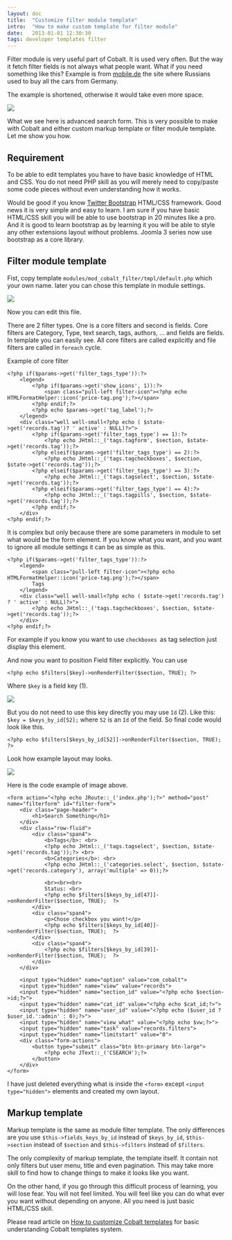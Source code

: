 ```yaml
---
layout: doc
title:  "Customize filter module template"
intro:  "How to make custom template for filter module"
date:   2013-01-01 12:30:30
tags: developer templates filter
---
```


Filter module is very useful part of Cobalt. It is used very often. But the way it fetch filter fields is not always what people want.  What if you need something like this? Example is from [mobile.de](http://www.mobile.de) the site where Russians used to buy all the cars from Germany.

The example is shortened, otherwise it would take even more space.

![](http://serhioromano.s3.amazonaws.com/mintjoomla/KB/filter_example.png)

What we see here is advanced search form. This is very possible to make with Cobalt and either custom  markup template or filter module template. Let me show you how.

## Requirement

To be able to edit templates you have to have basic knowledge of HTML and CSS. You do not need PHP skill as you will merely need to copy/paste some code pieces without even understanding how it works. 

Would be good if you know [Twitter Bootstrap](http://twitter.github.io/bootstrap/index.html) HTML/CSS framework. Good news it is very simple and easy to learn. I am sure if you have basic HTML/CSS skill you will be able to use bootstrap in 20 minutes like a pro. And it is good to learn bootstrap as by learning it you will be able to style any other extensions layout without problems. Joomla 3 series now use bootstrap as a core library.

## Filter module template

Fist, copy template `modules/mod_cobalt_filter/tmpl/default.php` which your own name. later you can chose this template in module settings.

![](http://serhioromano.s3.amazonaws.com/mintjoomla/KB/filtermoduletemplate.png)

Now you can edit this file. 

There are 2 filter types. One is a core filters and second is fields. Core filters are Category, Type, text search, tags, authors, ... and fields are fields. In template you can easily see. All core filters are called explicitly and file filters are called in `foreach` cycle. 

Example of core filter 

	<?php if($params->get('filter_tags_type')):?>
		<legend>
			<?php if($params->get('show_icons', 1)):?>
				<span class="pull-left filter-icon"><?php echo HTMLFormatHelper::icon('price-tag.png');?></span>
			<?php endif;?>
			<?php echo $params->get('tag_label');?>
		</legend>
		<div class="well well-small<?php echo ( $state->get('records.tag')? ' active' : NULL)?>">
			<?php if($params->get('filter_tags_type') == 1):?>
				<?php echo JHtml::_('tags.tagform', $section, $state->get('records.tag'));?>
			<?php elseif($params->get('filter_tags_type') == 2):?>
				<?php echo JHtml::_('tags.tagcheckboxes', $section, $state->get('records.tag'));?>
			<?php elseif($params->get('filter_tags_type') == 3):?>
				<?php echo JHtml::_('tags.tagselect', $section, $state->get('records.tag'));?>
			<?php elseif($params->get('filter_tags_type') == 4):?>
				<?php echo JHtml::_('tags.tagpills', $section, $state->get('records.tag'));?>
			<?php endif;?>
		</div>
	<?php endif;?>

It is complex but only because there are some parameters in module to set what would be the form element. If you know what you want, and you want to ignore all module settings it can be as simple as this.

	<?php if($params->get('filter_tags_type')):?>
		<legend>
			<span class="pull-left filter-icon"><?php echo HTMLFormatHelper::icon('price-tag.png');?></span>
			Tags
		</legend>
		<div class="well well-small<?php echo ( $state->get('records.tag') ? ' active' : NULL)?>">
			<?php echo JHtml::_('tags.tagcheckboxes', $section, $state->get('records.tag'));?>
		</div>
	<?php endif;?>

For example if you know you want to use `checkboxes `as tag selection just display this element.

And now you want to position Field filter explicitly. You can use

	<?php echo $filters[$key]->onRenderFilter($section, TRUE); ?>

Where `$key` is a field key (1).

![](http://serhioromano.s3.amazonaws.com/mintjoomla/KB/fieldkey.png)

But you do not need to use this key directly you may use `Id` (2). Like this: `$key = $keys_by_id[52];` where `52` is an `Id` of the field. So final code would look like this.

	<?php echo $filters[$keys_by_id[52]]->onRenderFilter($section, TRUE); ?>

Look how example layout may looks.

![](http://serhioromano.s3.amazonaws.com/mintjoomla/KB/templateexample.png)

Here is the code example of image above.

	<form action="<?php echo JRoute::_('index.php');?>" method="post" name="filterform" id="filter-form">
		<div class="page-header">
			<h1>Search Something</h1>
		</div>
		<div class="row-fluid">
			<div class="span4">
				<b>Tags</b>: <br>
				<?php echo JHtml::_('tags.tagselect', $section, $state->get('records.tag'));?> <br>
				<b>Categories</b>: <br>
				<?php echo JHtml::_('categories.select', $section, $state->get('records.category'), array('multiple' => 0));?>
	
				<br><br><br>
				Status: <br>
				<?php echo $filters[$keys_by_id[47]]->onRenderFilter($section, TRUE);  ?>
			</div>
			<div class="span4">
				<p>Chose checkbox you want!</p>
				<?php echo $filters[$keys_by_id[40]]->onRenderFilter($section, TRUE);  ?>
			</div>
			<div class="span4">
				<?php echo $filters[$keys_by_id[39]]->onRenderFilter($section, TRUE);  ?>
			</div>
		</div>
	
		<input type="hidden" name="option" value="com_cobalt">
		<input type="hidden" name="view" value="records">
		<input type="hidden" name="section_id" value="<?php echo $section->id;?>">
		<input type="hidden" name="cat_id" value="<?php echo $cat_id;?>">
		<input type="hidden" name="user_id" value="<?php echo ($user_id ? $user_id.':admin' : 0);?>">
		<input type="hidden" name="view_what" value="<?php echo $vw;?>">
		<input type="hidden" name="task" value="records.filters">
		<input type="hidden" name="limitstart" value="0">
		<div class="form-actions">
			<button type="submit" class="btn btn-primary btn-large">
				<?php echo JText::_('CSEARCH');?>
			</button>
		</div>
	</form>

I have just deleted everything what is inside the `<form>` except `<input type="hidden">` elements and created my own layout.

## Markup template

Markup template is the same as module filter template. The only differences are you use `$this->fields_keys_by_id` instead of `$keys_by_id`, `$this->section` instead of `$section` and `$this->filters` instead of `$filters`.

The only complexity of markup template, the template itself. It contain not only filters but user menu, title and even pagination. This may take more skill to find how to change things to make it looks like you want.

On the other hand, if you go through this difficult process of learning, you will lose fear. You will not feel limited. You will feel like you can do what ever you want without depending on anyone. All you need is just basic HTML/CSS skill.

Please read article on [How to customize Cobalt templates](http://www.mintjoomla.com/community/knowledge/user-item/43-sergey/114-how-to-customize-cobalt-templates.html) for basic understanding Cobalt templates system.
